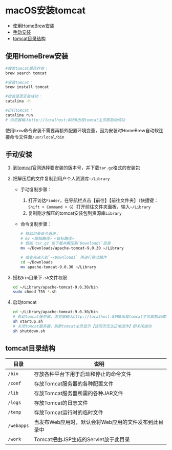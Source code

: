 # macOS安装tomcat
<!-- TOC -->

- [使用HomeBrew安装](#使用homebrew安装)
- [手动安装](#手动安装)
- [tomcat目录结构](#tomcat目录结构)

<!-- /TOC -->
## 使用HomeBrew安装

```sh
#搜索tomcat是否存在：
brew search tomcat

#安装tomcat：
brew install tomcat

#检查是否安装成功：
catalina -h

#运行tomcat：
catalina run
# 浏览器输入http://localhost:8080出现tomcat主页即启动成功
```

使用`brew`命令安装不需要再额外配置环境变量，因为安装时HomeBrew自动软连接命令文件至`/usr/local/bin`

## 手动安装

1. 到[tomcat](http://tomcat.apache.org/)官网选择要安装的版本号，并下载`tar.gz`格式的安装包
2. 把解压后的文件复制到用户个人资源库`~/Library`
    - 手动复制步骤：
      1. 打开访达`Finder`，在导航栏点击【前往】【前往文件夹】（快捷键：`Shift + Command + G`）打开前往文件夹面板，输入`~/Library`
      2. 复制刚才解压的tomcat安装包到资源库`Library`
    - 命令复制步骤：

      ```sh
      # 移动目录命令语法：
      # mv <原始路径> <目标路径>
      # 假如`tar.gz`包下载并解压到`Downloads`目录
      mv ~/Downloads/apache-tomcat-9.0.30 ~/Library

      # 或者先进入到`~/Downloads` 再进行移动操作
      cd ~/Downloads
      mv apache-tomcat-9.0.30 ~/Library
      ```

3. 授权`bin`目录下`.sh`文件权限

    ```sh
    cd ~/Library/apache-tomcat-9.0.30/bin
    sudo chmod 755 *.sh
    ```

4. 启动tomcat

    ```sh
    cd ~/Library/apache-tomcat-9.0.30/bin
    # 启动tomcat服务器，浏览器输入http://localhost:8080出现tomcat主页即启动成功
    sh startup.sh
    # 关闭tomcat服务器，刷新tomcat主页显示【该网页无法正常运作】即关闭成功
    sh shutdown.sh
    ```

## tomcat目录结构

| 目录 | 说明
| --- | ---
| `/bin` | 存放各种平台下用于启动和停止的命令文件
| `/conf` | 存放Tomcat服务器的各种配置文件
| `/lib` | 存放Tomcat服务器所需的各种JAR文件
| `/logs` | 存放Tomcat的日志文件
| `/temp` | 存放Tomcat运行时的临时文件
| `/webapps` | 当发布Web应用时，默认会将Web应用的文件发布到此目录中
| `/work` | Tomcat把由JSP生成的Servlet放于此目录
